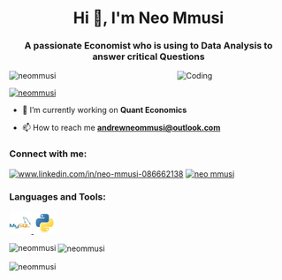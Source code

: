 <h1 align="center">Hi 👋, I'm Neo Mmusi</h1>
<h3 align="center">A passionate Economist who is using to Data Analysis to answer critical Questions</h3>
<img align="right" alt="Coding" width="200" src="https://surfingthecode.com/img/python.gif">

<p align="left"> <img src="https://komarev.com/ghpvc/?username=neommusi&label=Profile%20views&color=0e75b6&style=flat" alt="neommusi" /> </p>

<p align="left"> <a href="https://github.com/ryo-ma/github-profile-trophy"><img src="https://github-profile-trophy.vercel.app/?username=neommusi" alt="neommusi" /></a> </p>

- 🔭 I’m currently working on **Quant Economics**

- 📫 How to reach me **andrewneommusi@outlook.com**

<h3 align="left">Connect with me:</h3>
<p align="left">
<a href="https://linkedin.com/in/www.linkedin.com/in/neo-mmusi-086662138" target="blank"><img align="center" src="https://raw.githubusercontent.com/rahuldkjain/github-profile-readme-generator/master/src/images/icons/Social/linked-in-alt.svg" alt="www.linkedin.com/in/neo-mmusi-086662138" height="30" width="40" /></a>
<a href="https://kaggle.com/neo mmusi" target="blank"><img align="center" src="https://raw.githubusercontent.com/rahuldkjain/github-profile-readme-generator/master/src/images/icons/Social/kaggle.svg" alt="neo mmusi" height="30" width="40" /></a>
</p>

<h3 align="left">Languages and Tools:</h3>
<p align="left"> <a href="https://www.mysql.com/" target="_blank" rel="noreferrer"> <img src="https://raw.githubusercontent.com/devicons/devicon/master/icons/mysql/mysql-original-wordmark.svg" alt="mysql" width="40" height="40"/> </a> <a href="https://www.python.org" target="_blank" rel="noreferrer"> <img src="https://raw.githubusercontent.com/devicons/devicon/master/icons/python/python-original.svg" alt="python" width="40" height="40"/> </a> </p>

<p><img align="left" src="https://github-readme-stats.vercel.app/api/top-langs?username=neommusi&show_icons=true&locale=en&layout=compact" alt="neommusi" /></p>

<p>&nbsp;<img align="center" src="https://github-readme-stats.vercel.app/api?username=neommusi&show_icons=true&locale=en" alt="neommusi" /></p>

<p><img align="center" src="https://github-readme-streak-stats.herokuapp.com/?user=neommusi&" alt="neommusi" /></p>
